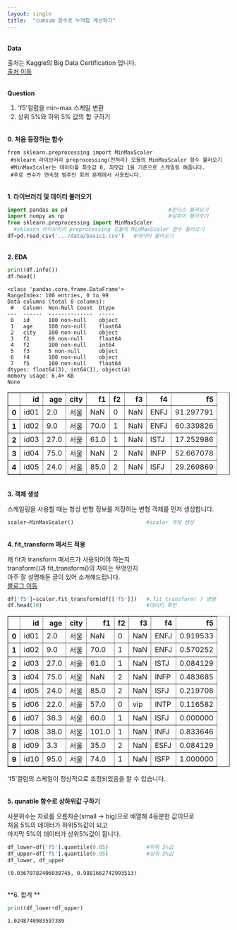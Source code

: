 ```yaml
---
layout: single
title:  "cumsum 함수로 누적합 계산하기"
---
```


<br/>**Data**<br/>

출처는 Kaggle의 Big Data Certification 입니다.<br/>
[출처 이동](https://www.kaggle.com/code/agileteam/py-t1-8-expected-questions/notebook)

<br/>**Question**<br/>

1. 'f5'컬럼을 min-max 스케일 변환
2. 상위 5%와 하위 5% 값의 합 구하기

<br/>**0. 처음 등장하는 함수**<br/>

    from sklearn.preprocessing import MinMaxScaler
     #sklearn 라이브러리 preprocessing(전처리) 모듈의 MinMaxScaler 함수 불러오기
     #MinMaxScaler는 데이터를 최솟값 0, 최댓값 1을 기준으로 스케일링 해줍니다.
     #주로 변수가 연속형 범주인 회귀 문제에서 사용됩니다.
     
    
<br/>**1. 라이브러리 및 데이터 불러오기**<br/>

```python
import pandas as pd                                #판다스 불러오기
import numpy as np                                 #넘파이 불러오기
from sklearn.preprocessing import MinMaxScaler
  #sklearn 라이브러리 preprocessing 모듈의 MinMaxScaler 함수 불러오기
df=pd.read_csv('.../data/basic1.csv')   #데이터 불러오기
```

<br/>**2. EDA**<br/>

```python
print(df.info())
df.head()
```

    <class 'pandas.core.frame.DataFrame'>
    RangeIndex: 100 entries, 0 to 99
    Data columns (total 8 columns):
     #   Column  Non-Null Count  Dtype  
    ---  ------  --------------  -----  
     0   id      100 non-null    object 
     1   age     100 non-null    float64
     2   city    100 non-null    object 
     3   f1      69 non-null     float64
     4   f2      100 non-null    int64  
     5   f3      5 non-null      object 
     6   f4      100 non-null    object 
     7   f5      100 non-null    float64
    dtypes: float64(3), int64(1), object(4)
    memory usage: 6.4+ KB
    None
    


</style>
<table border="1" class="dataframe">
  <thead>
    <tr style="text-align: right;">
      <th></th>
      <th>id</th>
      <th>age</th>
      <th>city</th>
      <th>f1</th>
      <th>f2</th>
      <th>f3</th>
      <th>f4</th>
      <th>f5</th>
    </tr>
  </thead>
  <tbody>
    <tr>
      <th>0</th>
      <td>id01</td>
      <td>2.0</td>
      <td>서울</td>
      <td>NaN</td>
      <td>0</td>
      <td>NaN</td>
      <td>ENFJ</td>
      <td>91.297791</td>
    </tr>
    <tr>
      <th>1</th>
      <td>id02</td>
      <td>9.0</td>
      <td>서울</td>
      <td>70.0</td>
      <td>1</td>
      <td>NaN</td>
      <td>ENFJ</td>
      <td>60.339826</td>
    </tr>
    <tr>
      <th>2</th>
      <td>id03</td>
      <td>27.0</td>
      <td>서울</td>
      <td>61.0</td>
      <td>1</td>
      <td>NaN</td>
      <td>ISTJ</td>
      <td>17.252986</td>
    </tr>
    <tr>
      <th>3</th>
      <td>id04</td>
      <td>75.0</td>
      <td>서울</td>
      <td>NaN</td>
      <td>2</td>
      <td>NaN</td>
      <td>INFP</td>
      <td>52.667078</td>
    </tr>
    <tr>
      <th>4</th>
      <td>id05</td>
      <td>24.0</td>
      <td>서울</td>
      <td>85.0</td>
      <td>2</td>
      <td>NaN</td>
      <td>ISFJ</td>
      <td>29.269869</td>
    </tr>
  </tbody>
</table>
</div>


<br/>**3. 객체 생성**<br/>

스케일링을 사용할 때는 항상 변형 정보를 저장하는 변형 객체를 먼저 생성합니다.<br/>

```python
scaler=MinMaxScaler()                       #scaler 객체 생성
```


<br/>**4. fit_transform 매서드 적용**<br/>

왜 fit과 transform 매서드가 사용되어야 하는지<br/>
transform()과 fit_transform()의 차이는 무엇인지<br/>
아주 잘 설명해둔 글이 있어 소개해드립니다.<br/>
[블로그 이동](https://deepinsight.tistory.com/165)<br/>

```python
df['f5']=scaler.fit_transform(df[['f5']])   #.fit_transform( ) 명령
df.head(10)                                 #데이터 확인
```


</style>
<table border="1" class="dataframe">
  <thead>
    <tr style="text-align: right;">
      <th></th>
      <th>id</th>
      <th>age</th>
      <th>city</th>
      <th>f1</th>
      <th>f2</th>
      <th>f3</th>
      <th>f4</th>
      <th>f5</th>
    </tr>
  </thead>
  <tbody>
    <tr>
      <th>0</th>
      <td>id01</td>
      <td>2.0</td>
      <td>서울</td>
      <td>NaN</td>
      <td>0</td>
      <td>NaN</td>
      <td>ENFJ</td>
      <td>0.919533</td>
    </tr>
    <tr>
      <th>1</th>
      <td>id02</td>
      <td>9.0</td>
      <td>서울</td>
      <td>70.0</td>
      <td>1</td>
      <td>NaN</td>
      <td>ENFJ</td>
      <td>0.570252</td>
    </tr>
    <tr>
      <th>2</th>
      <td>id03</td>
      <td>27.0</td>
      <td>서울</td>
      <td>61.0</td>
      <td>1</td>
      <td>NaN</td>
      <td>ISTJ</td>
      <td>0.084129</td>
    </tr>
    <tr>
      <th>3</th>
      <td>id04</td>
      <td>75.0</td>
      <td>서울</td>
      <td>NaN</td>
      <td>2</td>
      <td>NaN</td>
      <td>INFP</td>
      <td>0.483685</td>
    </tr>
    <tr>
      <th>4</th>
      <td>id05</td>
      <td>24.0</td>
      <td>서울</td>
      <td>85.0</td>
      <td>2</td>
      <td>NaN</td>
      <td>ISFJ</td>
      <td>0.219708</td>
    </tr>
    <tr>
      <th>5</th>
      <td>id06</td>
      <td>22.0</td>
      <td>서울</td>
      <td>57.0</td>
      <td>0</td>
      <td>vip</td>
      <td>INTP</td>
      <td>0.116582</td>
    </tr>
    <tr>
      <th>6</th>
      <td>id07</td>
      <td>36.3</td>
      <td>서울</td>
      <td>60.0</td>
      <td>1</td>
      <td>NaN</td>
      <td>ISFJ</td>
      <td>0.000000</td>
    </tr>
    <tr>
      <th>7</th>
      <td>id08</td>
      <td>38.0</td>
      <td>서울</td>
      <td>101.0</td>
      <td>1</td>
      <td>NaN</td>
      <td>INFJ</td>
      <td>0.833646</td>
    </tr>
    <tr>
      <th>8</th>
      <td>id09</td>
      <td>3.3</td>
      <td>서울</td>
      <td>35.0</td>
      <td>2</td>
      <td>NaN</td>
      <td>ESFJ</td>
      <td>0.084129</td>
    </tr>
    <tr>
      <th>9</th>
      <td>id10</td>
      <td>95.0</td>
      <td>서울</td>
      <td>74.0</td>
      <td>1</td>
      <td>NaN</td>
      <td>ISFP</td>
      <td>1.000000</td>
    </tr>
  </tbody>
</table>
</div>

'f5'컬럼의 스케일이 정상적으로 조정되었음을 알 수 있습니다.



<br/>**5. qunatile 함수로 상하위값 구하기**<br/>

사분위수는 자료를 오름차순(small -> big)으로 배열해 4등분한 값이므로<br/>
처음 5%의 데이터가 하위5%값이 되고<br/>
마지막 5%의 데이터가 상위5%값이 됩니다.<br/>

```python
df_lower=df['f5'].quantile(0.05)            #하위 5%값
df_upper=df['f5'].quantile(0.95)            #상위 5%값
df_lower, df_upper
```




    (0.03670782406038746, 0.9881662742993513)

<br/>**6. 합계 **<br/>


```python
print(df_lower+df_upper)                     
```

    1.0248740983597389
    
